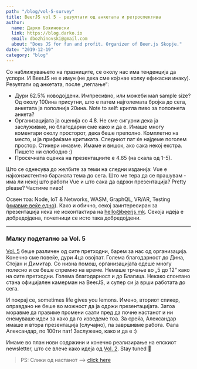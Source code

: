 ```yaml
---
path: "/blog/vol-5-survey"
title: BeerJS vol 5 - резултати од анкетата и ретроспектива
author: 
  name: Дарко Божиновски
  link: https://blog.darko.io
  email: dbozhinovski@gmail.com
  about: "Does JS for fun and profit. Organizer of Beer.js Skopje."
date: "2019-12-19"
category: "blog"
---
```


Со наближувањето на празниците, се околу нас има тенденција да успори. И BeerJS не е имун (не дека сме којзнае колку ефикасни инаку). Резултати од анкетата, после „пеглање“:

* Дури 62.5% новодoјдени. Импресивно, или можеби мал sample size? Од околу 100ина присутни, што е патем најголемата бројка до сега, анкетата ја пополнија 20ина. Note to self: кригла пиво за пополнета анкета?
* Организацијата ја оценија со 4.8. Не сме сигурни дека ја заслуживме, но благодарни сме како и да е. Имаше многу коментари околу просторот, дека беше преполно. Комплетно на место, и ја прифаќаме критиката. Следниот пат ќе најдеме поголем простор. Стикери имавме. Имаме и вишок, ако сака некој екстра. Пишете ни слободно :)
* Просечната оценка на презентациите е 4.65 (на скала од 1-5).

Што се однесува до желбите за теми на следни изданија: Vue е најконзистентно бараната тема до сега. Што ме тера да се прашувам - има ли некој што работи Vue и што сака да одржи презентација? Pretty please? Частиме пиво!

Освен тоа: Node, IoT & Networks, WASM, GraphQL, VR/AR, Testing ([имавме веќе едно](https://www.youtube.com/watch?v=adqTokroK5A)). Како и обично, секој заинтересиран за презентација нека не исконтактира на [hello@beerjs.mk](mailto:hello@beerjs.mk). Секоја идеја е добредојдена, почетници се исто така добредојдени. 

---

### Малку подетално за Vol. 5

[Vol. 5](/events/vol-5) беше различен од сите претходни, барем за нас од организација. Конечно сме повеќе, дури 4ца овојпат. Голема благодарност до Дина, Стојан и Димитар. Со нивна помош, организацијата одеше многу полесно и се беше спремно на време. Немаше трчање во „5 до 12“ како на сите претходни. Голема благодарност и до Благица. Некако спонтано стана официјален камерман на BeerJS, и супер си ја врши работата до сега. 

И покрај се, sometimes life gives you lemons. Имено, вториот спикер, оправдано не беше во можност да ја одржи презентацијата. Затоа моравме да правиме промени саати пред да почне настанот и ни снемуваше идеи за како да го изведеме тоа. За среќа, Александар имаше и втора презентација (случајно), па завршивме работа. Фала Александар, по 100ти пат! Заслужено, како и да е :)

Имаме во план нови содржини и конечно реализирање на епскиот newsletter, што се влече како идеја од [Vol. 2](/events/vol-2). Stay tuned 🍺


> PS: Слики од настанот --> [click here](https://photos.app.goo.gl/bnxN5YJchv6vXUuMA)